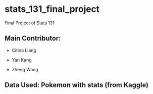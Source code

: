 # stats_131_final_project
Final Project of Stats 131

## Main Contributor:
* Citina Liang

* Yan Kang

* Zheng Wang

## Data Used: Pokemon with stats (from Kaggle)
